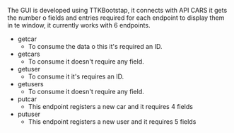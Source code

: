 The GUI is developed using TTKBootstap, it connects with API CARS it gets the number o fields and entries required for each endpoint to display them in te window, it currently works with 6 endpoints.
- getcar
  - To consume the data o this it's required an ID.
- getcars
  - To consume it doesn't require any field.
- getuser
  - To consume it it's requires an ID.
- getusers
  - To consume it doesn't require any field.
- putcar
  - This endpoint registers a new car and it requires 4 fields
- putuser
  - This endpoint registers a new user and it requires 5 fields
